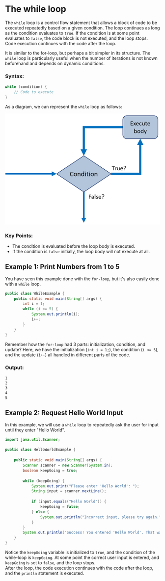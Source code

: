 # The while loop

The `while` loop is a control flow statement that allows a block of code to be executed repeatedly based on a given condition. The loop continues as long as the condition evaluates to `true`. If the condition is at some point evaluates to `false`, the code block is not executed, and the loop stops. Code execution continues with the code after the loop.

It is similar to the for-loop, but perhaps a bit simpler in its structure. The `while` loop is particularly useful when the number of iterations is not known beforehand and depends on dynamic conditions.

### Syntax:

```java
while (condition) {
    // Code to execute
}
```

As a diagram, we can represent the `while` loop as follows:


![While Loop Diagram](Resources/While%20loop%20diagram.png)


### Key Points:
- The condition is evaluated before the loop body is executed.
- If the condition is `false` initially, the loop body will not execute at all.

## Example 1: Print Numbers from 1 to 5
You have seen this example done with the `for-loop`, but it's also easily done with a `while` loop.

```java
public class WhileExample {
    public static void main(String[] args) {
        int i = 1;
        while (i <= 5) {
            System.out.println(i);
            i++;
        }
    }
}
```

Remember how the `for-loop` had 3 parts: initialization, condition, and update?
Here, we have the initialization (`int i = 1;`), the condition (`i <= 5`), and the update (`i++`) all handled in different parts of the code.

### Output:
```
1
2
3
4
5
```

## Example 2: Request Hello World Input

In this example, we will use a `while` loop to repeatedly ask the user for input until they enter "Hello World".

```java
import java.util.Scanner;

public class HelloWorldExample {

    public static void main(String[] args) {
        Scanner scanner = new Scanner(System.in);
        boolean keepGoing = true;
        
        while (keepGoing) {
            System.out.print("Please enter 'Hello World': ");
            String input = scanner.nextLine();
            
            if (input.equals("Hello World")) {
                keepGoing = false;
            } else {
                System.out.println("Incorrect input, please try again.");
            }
        }
        System.out.println("Success! You entered 'Hello World'. That was very well done! Praise to you!");
    }
}
```

Notice the `keepGoing` variable is initialized to `true`, and the condition of the while-loop is `keepGoing`. At some point the correct user input is entered, and `keepGoing` is set to `false`, and the loop stops.\
After the loop, the code execution continues with the code after the loop, and the `println` statement is executed.